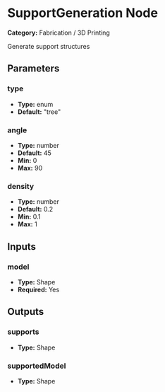 
# SupportGeneration Node

**Category:** Fabrication / 3D Printing

Generate support structures

## Parameters


### type
- **Type:** enum
- **Default:** "tree"





### angle
- **Type:** number
- **Default:** 45
- **Min:** 0
- **Max:** 90



### density
- **Type:** number
- **Default:** 0.2
- **Min:** 0.1
- **Max:** 1



## Inputs


### model
- **Type:** Shape
- **Required:** Yes



## Outputs


### supports
- **Type:** Shape



### supportedModel
- **Type:** Shape




